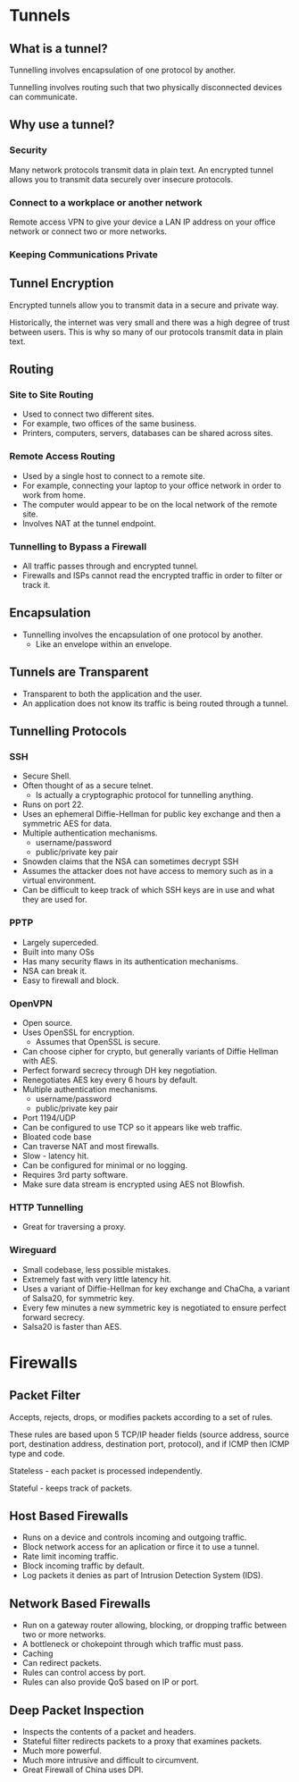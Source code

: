 # Tunnels

## What is a tunnel?

Tunnelling involves encapsulation of one protocol by another.

Tunnelling involves routing such that two physically disconnected devices can communicate.

## Why use a tunnel?

### Security

Many network protocols transmit data in plain text. An encrypted tunnel allows you to transmit data securely over insecure protocols.

### Connect to a workplace or another network

Remote access VPN to give your device a LAN IP address on your office network or connect two or more networks.

### Keeping Communications Private

## Tunnel Encryption

Encrypted tunnels allow you to transmit data in a secure and private way.

Historically, the internet was very small and there was a high degree of trust between users. This is why so many of our protocols transmit data in plain text.

## Routing

### Site to Site Routing

- Used to connect two different sites.
- For example, two offices of the same business.
- Printers, computers, servers, databases can be shared across sites.

### Remote Access Routing

- Used by a single host to connect to a remote site.
- For example, connecting your laptop to your office network in order to work from home.
- The computer would appear to be on the local network of the remote site.
- Involves NAT at the tunnel endpoint.

### Tunnelling to Bypass a Firewall

- All traffic passes through and encrypted tunnel.
- Firewalls and ISPs cannot read the encrypted traffic in order to filter or track it.

## Encapsulation

- Tunnelling involves the encapsulation of one protocol by another.
  - Like an envelope within an envelope.

## Tunnels are Transparent

- Transparent to both the application and the user.
- An application does not know its traffic is being routed through a tunnel.

## Tunnelling Protocols

### SSH

- Secure Shell.
- Often thought of as a secure telnet.
  - Is actually a cryptographic protocol for tunnelling anything.
- Runs on port 22.
- Uses an ephemeral Diffie-Hellman for public key exchange and then a symmetric AES for data.
- Multiple authentication mechanisms.
  - username/password
  - public/private key pair
- Snowden claims that the NSA can sometimes decrypt SSH
- Assumes the attacker does not have access to memory such as in a virtual environment.
- Can be difficult to keep track of which SSH keys are in use and what they are used for.

### PPTP

- Largely superceded.
- Built into many OSs
- Has many security flaws in its authentication mechanisms.
- NSA can break it.
- Easy to firewall and block.

### OpenVPN

- Open source.
- Uses OpenSSL for encryption.
  - Assumes that OpenSSL is secure.
- Can choose cipher for crypto, but generally variants of Diffie Hellman with AES.
- Perfect forward secrecy through DH key negotiation.
- Renegotiates AES key every 6 hours by default.
- Multiple authentication mechanisms.
  - username/password
  - public/private key pair
- Port 1194/UDP
- Can be configured to use TCP so it appears like web traffic.
- Bloated code base
- Can traverse NAT and most firewalls.
- Slow - latency hit.
- Can be configured for minimal or no logging.
- Requires 3rd party software.
- Make sure data stream is encrypted using AES not Blowfish.

### HTTP Tunnelling

- Great for traversing a proxy.

### Wireguard

- Small codebase, less possible mistakes.
- Extremely fast with very little latency hit.
- Uses a variant of Diffie-Hellman for key exchange and ChaCha, a variant of Salsa20, for symmetric key.
- Every few minutes a new symmetric key is negotiated to ensure perfect forward secrecy.
- Salsa20 is faster than AES.

# Firewalls

## Packet Filter

Accepts, rejects, drops, or modifies packets according to a set of rules.

These rules are based upon 5 TCP/IP header fields (source address, source port, destination address, destination port, protocol), and if ICMP then ICMP type and code.

Stateless - each packet is processed independently.

Stateful - keeps track of packets.

## Host Based Firewalls

- Runs on a device and controls incoming and outgoing traffic.
- Block network access for an aplication or firce it to use a tunnel.
- Rate limit incoming traffic.
- Block incoming traffic by default.
- Log packets it denies as part of Intrusion Detection System (IDS).

## Network Based Firewalls

- Run on a gateway router allowing, blocking, or dropping traffic between two or more networks.
- A bottleneck or chokepoint through which traffic must pass.
- Caching
- Can redirect packets.
- Rules can control access by port.
- Rules can also provide QoS based on IP or port.

## Deep Packet Inspection

- Inspects the contents of a packet and headers.
- Stateful filter redirects packets to a proxy that examines packets.
- Much more powerful.
- Much more intrusive and difficult to circumvent.
- Great Firewall of China uses DPI.
